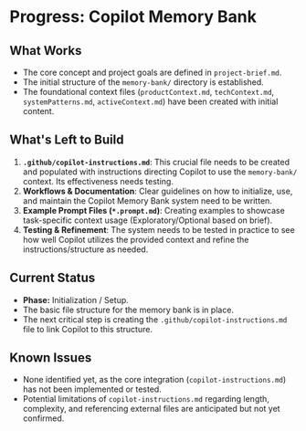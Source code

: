 # Progress: Copilot Memory Bank

## What Works

*   The core concept and project goals are defined in `project-brief.md`.
*   The initial structure of the `memory-bank/` directory is established.
*   The foundational context files (`productContext.md`, `techContext.md`, `systemPatterns.md`, `activeContext.md`) have been created with initial content.

## What's Left to Build

1.  **`.github/copilot-instructions.md`**: This crucial file needs to be created and populated with instructions directing Copilot to use the `memory-bank/` context. Its effectiveness needs testing.
2.  **Workflows & Documentation**: Clear guidelines on how to initialize, use, and maintain the Copilot Memory Bank system need to be written.
3.  **Example Prompt Files (`*.prompt.md`)**: Creating examples to showcase task-specific context usage (Exploratory/Optional based on brief).
4.  **Testing & Refinement**: The system needs to be tested in practice to see how well Copilot utilizes the provided context and refine the instructions/structure as needed.

## Current Status

*   **Phase:** Initialization / Setup.
*   The basic file structure for the memory bank is in place.
*   The next critical step is creating the `.github/copilot-instructions.md` file to link Copilot to this structure.

## Known Issues

*   None identified yet, as the core integration (`copilot-instructions.md`) has not been implemented or tested.
*   Potential limitations of `copilot-instructions.md` regarding length, complexity, and referencing external files are anticipated but not yet confirmed.
